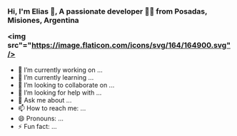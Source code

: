 ### Hi, I'm Elias 👋, A passionate developer 👨‍💻 from Posadas, Misiones, Argentina <p><img src"="https://image.flaticon.com/icons/svg/164/164900.svg"/></p>

- 🔭 I’m currently working on ...
- 🌱 I’m currently learning ...
- 👯 I’m looking to collaborate on ...
- 🤔 I’m looking for help with ...
- 💬 Ask me about ...
- 📫 How to reach me: ...
- 😄 Pronouns: ...
- ⚡ Fun fact: ...
